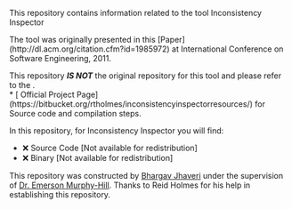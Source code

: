 This repository contains information related to the tool Inconsistency Inspector
<p>
The tool was originally presented in this [Paper](http://dl.acm.org/citation.cfm?id=1985972) at International Conference on Software Engineering, 2011.
<p>
This repository <b><i> IS NOT</i></b> the original repository for this tool and please refer to the .<br>
* [ Official Project Page](https://bitbucket.org/rtholmes/inconsistencyinspectorresources/) for Source code and compilation steps.
<p>

In this repository, for Inconsistency Inspector you will find:<br>
* :x:  Source Code [Not available for redistribution]
* :x:  Binary [Not available for redistribution]
<p>

This repository was constructed by [Bhargav Jhaveri](https://github.com/BhargavJhaveri/) under the supervision of [Dr. Emerson Murphy-Hill](https://github.com/CaptainEmerson). Thanks to Reid Holmes for his help in establishing this repository.
